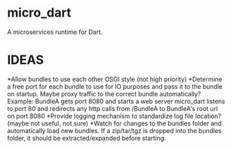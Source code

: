 # micro_dart

A microservices runtime for Dart.

IDEAS
=======
*Allow bundles to use each other OSGI style (not high priority)
*Determine a free port for each bundle to use for IO purposes and pass it to the bundle on startup.  Maybe proxy traffic to the correct bundle automatically?
Example:
BundleA gets port 8080 and starts a web server
micro_dart listens to port 80 and redirects any http calls from /BundleA to BundleA's root url on port 8080
*Provide logging mechanism to standardize log file location?  (maybe not useful, not sure)
*Watch for changes to the bundles folder and automatically load new bundles.  If a zip/tar/tgz is dropped into the bundles folder, it should be extracted/expanded before starting.
